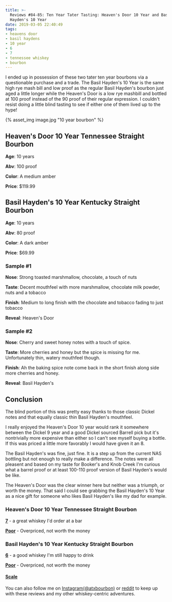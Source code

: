 ```yaml
---
title: >-
  Reviews #84-85: Ten Year Tater Tasting: Heaven's Door 10 Year and Basil's
  Hayden's 10 Year
date: 2019-03-05 22:40:49
tags:
- heavens door
- basil haydens
- 10 year
- 6
- 7
- tennessee whiskey
- bourbon
---
```


I ended up in possession of these two tater ten year bourbons via a questionable purchase and a trade. The Basil Hayden's 10 Year is the same high rye mash bill and low proof as the regular Basil Hayden's bourbon just aged a little longer while the Heaven's Door is a low rye mashbill and bottled at 100 proof instead of the 90 proof of their regular expression.  I couldn't resist doing a little blind tasting to see if either one of them lived up to the hype!

{% asset_img image.jpg "10 year bourbon" %}

## Heaven's Door 10 Year Tennessee Straight Bourbon
**Age**: 10 years

**Abv**: 100 proof

**Color**: A medium amber 

**Price**: $119.99

## Basil Hayden's 10 Year Kentucky Straight Bourbon
**Age**: 10 years

**Abv**: 80 proof

**Color**: A dark amber 

**Price**: $69.99


### Sample #1
**Nose**: Strong toasted marshmallow, chocolate, a touch of nuts

**Taste**: Decent mouthfeel with more marshmallow, chocolate milk powder, nuts and a tobacco

**Finish**: Medium to long finish with the chocolate and tobacco fading to just tobacco

**Reveal**: Heaven's Door

### Sample #2
**Nose**:  Cherry and sweet honey notes with a touch of spice.

**Taste**: More cherries and honey but the spice is missing for me. Unfortunately thin, watery mouthfeel though. 

**Finish**: Ah the baking spice note come back in the short finish along side more cherries and honey.

**Reveal**: Basil Hayden's

## Conclusion
The blind portion of this was pretty easy thanks to those classic Dickel notes and that equally classic thin Basil Hayden's mouthfeel. 

I really enjoyed the Heaven's Door 10 year would rank it somewhere between the Dickel 9 year and a good Dickel sourced Barrell pick but it's nontrivially more expensive than either so I can't see myself buying a bottle. If this was priced a little more favorably I would have given it an 8.

The Basil Hayden's was fine, just fine. It is a step up from the current NAS bottling but not enough to really make a difference. The notes were all pleasent and based on my taste for Booker's and Knob Creek I'm curious what a barrel proof or at least 100-110 proof version of Basil Hayden's would be like.

The Heaven's Door was the clear winner here but neither was a triumph, or worth the money. That said I could see grabbing the Basil Hayden's 10 Year as a nice gift for someone who likes Basil Hayden's like my dad for example.

### Heaven's Door 10 Year Tennessee Straight Bourbon
[**7**](https://atxbourbon.com/tags/7/) - a great whiskey I'd order at a bar

[**Poor**](https://atxbourbon.com/tags/poor-value/) - Overpriced, not worth the money

### Basil Hayden's 10 Year Kentucky Straight Bourbon
[**6**](https://atxbourbon.com/tags/6/) - a good whiskey I'm still happy to drink

[**Poor**](https://atxbourbon.com/tags/poor-value/) - Overpriced, not worth the money

#### [Scale](http://atxbourbon.com/Scale/)

You can also follow me on [Instagram(@atxbourbon)](https://www.instagram.com/atxbourbon/) or [reddit](https://www.reddit.com/r/scottmotorraddrinks/) to keep up with these reviews and my other whiskey-centric adventures.